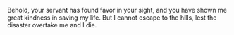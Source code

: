 Behold, your servant has found favor in your sight, and you have shown me great kindness in saving my life. But I cannot escape to the hills, lest the disaster overtake me and I die.

